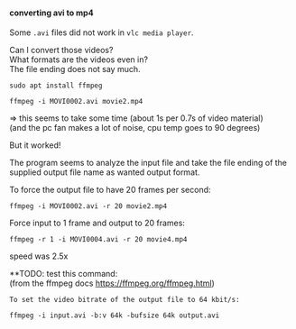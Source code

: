 #### converting avi to mp4

Some `.avi` files did not work in `vlc media player`.

Can I convert those videos?\
What formats are the videos even in?\
The file ending does not say much.

```
sudo apt install ffmpeg
```

```
ffmpeg -i MOVI0002.avi movie2.mp4
```
=> this seems to take some time (about 1s per 0.7s of video material)\
(and the pc fan makes a lot of noise, cpu temp goes to 90 degrees)

But it worked!

The program seems to analyze the input file and take the file ending of the supplied output file name as wanted output format.

To force the output file to have 20 frames per second:
```
ffmpeg -i MOVI0002.avi -r 20 movie2.mp4
```

Force input to 1 frame and output to 20 frames:
```
ffmpeg -r 1 -i MOVI0004.avi -r 20 movie4.mp4
```
speed was 2.5x

**TODO: test this command:\
(from the ffmpeg docs https://ffmpeg.org/ffmpeg.html)
```
To set the video bitrate of the output file to 64 kbit/s:

ffmpeg -i input.avi -b:v 64k -bufsize 64k output.avi
```
